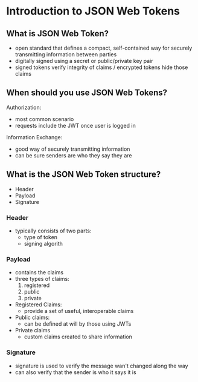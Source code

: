 # Introduction to JSON Web Tokens

## What is JSON Web Token?

- open standard that defines a compact, self-contained way for securely transmitting information between parties
- digitally signed using a secret or public/private key pair
- signed tokens verify integrity of claims / encrypted tokens hide those claims

## When should you use JSON Web Tokens?

Authorization:
- most common scenario
- requests include the JWT once user is logged in

Information Exchange:
- good way of securely transmitting information
- can be sure senders are who they say they are

## What is the JSON Web Token structure?

- Header
- Payload
- Signature

### Header
- typically consists of two parts:
  - type of token
  - signing algorith

### Payload

- contains the claims
- three types of claims:
  1. registered
  2. public
  3. private
- Registered Claims:
  - provide a set of useful, interoperable claims
- Public claims:
  - can be defined at will by those using JWTs
- Private claims
  - custom claims created to share information

### Signature

- signature is used to verify the message wan't changed along the way
- can also verify that the sender is who it says it is
